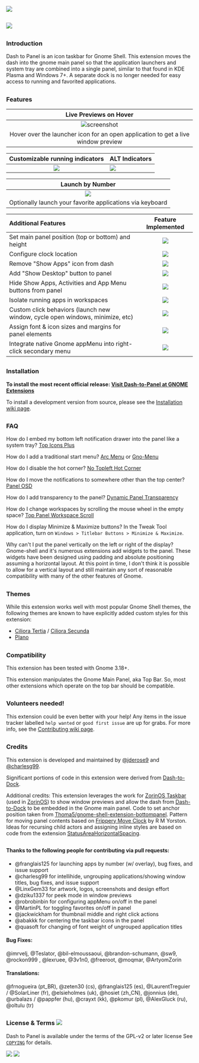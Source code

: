 ![](https://github.com/jderose9/dash-to-panel/raw/master/media/design/png/dash-to-panel-wide-banner5.png)
##
![](https://github.com/jderose9/dash-to-panel/raw/master/media/design/png/dtp-main-p2.png)

## 
### Introduction

Dash to Panel is an icon taskbar for Gnome Shell. This extension moves the dash into the gnome main panel so that the application launchers and system tray are combined into a single panel, similar to that found in KDE Plasma and Windows 7+. A separate dock is no longer needed for easy access to running and favorited applications.
##
### Features

|Live Previews on Hover|
|:-----:|
|![screenshot](https://github.com/jderose9/dash-to-panel/raw/master/media/design/previews.gif)|
|Hover over the launcher icon for an open application to get a live window preview|

|Customizable running indicators|ALT Indicators|
|:-----:|-----|
|![](https://github.com/jderose9/dash-to-panel/raw/master/media/design/png/indicators.png)|![](https://github.com/jderose9/dash-to-panel/raw/master/media/design/png/indicators4.png)|

|Launch by Number|
|:-----:|
|![](https://github.com/jderose9/dash-to-panel/raw/master/media/design/png/indicators-num.png.png)|
|Optionally launch your favorite applications via keyboard|

|Additional Features|Feature Implemented|
|:-----|:-----:|
|Set main panel position (top or bottom) and height|![](https://github.com/jderose9/dash-to-panel/raw/master/media/done.png)|
|Configure clock location|![](https://github.com/jderose9/dash-to-panel/raw/master/media/done.png)|
|Remove "Show Apps" icon from dash|![](https://github.com/jderose9/dash-to-panel/raw/master/media/done.png)|
|Add "Show Desktop" button to panel|![](https://github.com/jderose9/dash-to-panel/raw/master/media/done.png)|
|Hide Show Apps, Activities and App Menu buttons from panel|![](https://github.com/jderose9/dash-to-panel/raw/master/media/done.png)|
|Isolate running apps in workspaces|![](https://github.com/jderose9/dash-to-panel/raw/master/media/done.png)|
|Custom click behaviors (launch new window, cycle open windows, minimize, etc)|![](https://github.com/jderose9/dash-to-panel/raw/master/media/done.png)|
|Assign font & icon sizes and margins for panel elements|![](https://github.com/jderose9/dash-to-panel/raw/master/media/done.png)|
|Integrate native Gnome appMenu into right-click secondary menu|![](https://github.com/jderose9/dash-to-panel/raw/master/media/done.png)|

##
### Installation

**To install the most recent official release:
[Visit Dash-to-Panel at GNOME Extensions](https://extensions.gnome.org/extension/1160/dash-to-panel/)**

To install a development version from source, please see the [Installation wiki page](https://github.com/jderose9/dash-to-panel/wiki/Installation).

## 
### FAQ

How do I embed my bottom left notification drawer into the panel like a system tray? [Top Icons Plus](https://extensions.gnome.org/extension/1031/topicons)

How do I add a traditional start menu? [Arc Menu](https://extensions.gnome.org/extension/1228/arc-menu/) or [Gno-Menu](https://extensions.gnome.org/extension/608/gnomenu/)

How do I disable the hot corner? [No Topleft Hot Corner](https://extensions.gnome.org/extension/118/no-topleft-hot-corner)

How do I move the notifications to somewhere other than the top center? [Panel OSD](https://extensions.gnome.org/extension/708/panel-osd)

How do I add transparency to the panel? [Dynamic Panel Transparency](https://extensions.gnome.org/extension/1011/dynamic-panel-transparency/)

How do I change workspaces by scrolling the mouse wheel in the empty space? [Top Panel Workspace Scroll](https://extensions.gnome.org/extension/701/top-panel-workspace-scroll/)

How do I display Minimize & Maximize buttons? In the Tweak Tool application, turn on `Windows > Titlebar Buttons > Minimize & Maximize`.

Why can't I put the panel vertically on the left or right of the display? Gnome-shell and it's numerous extensions add widgets to the panel. These widgets have been designed using padding and absolute positioning assuming a horizontal layout. At this point in time, I don't think it is possible to allow for a vertical layout and still maintain any sort of reasonable compatibility with many of the other features of Gnome.

## 
### Themes
While this extension works well with most popular Gnome Shell themes, the following themes are known to have explicitly added custom styles for this extension:
- [Ciliora Tertia](https://github.com/zagortenay333/ciliora-tertia-shell) / [Ciliora Secunda](https://github.com/zagortenay333/ciliora-secunda-shell)
- [Plano](https://github.com/lassekongo83/plano-theme)


## 
### Compatibility

This extension has been tested with Gnome 3.18+.

This extension manipulates the Gnome Main Panel, aka Top Bar. So, most other extensions which operate on the top bar should be compatible.

##
### Volunteers needed!

This extension could be even better with your help! Any items in the issue tracker labelled `help wanted` or `good first issue` are up for grabs. For more info, see the [Contributing wiki page](https://github.com/jderose9/dash-to-panel/wiki/Contributing).

## 
### Credits

This extension is developed and maintained by [@jderose9](https://github.com/jderose9) and [@charlesg99](https://github.com/charlesg99).

Significant portions of code in this extension were derived from [Dash-to-Dock](https://micheleg.github.io/dash-to-dock/index.html).

Additional credits: This extension leverages the work for [ZorinOS Taskbar](https://github.com/ZorinOS/zorin-taskbar) (used in [ZorinOS](https://zorinos.com/)) to show window previews and allow the dash from [Dash-to-Dock](https://micheleg.github.io/dash-to-dock/index.html) to be embedded in the Gnome main panel.
Code to set anchor position taken from [Thoma5/gnome-shell-extension-bottompanel](https://github.com/Thoma5/gnome-shell-extension-bottompanel).
Pattern for moving panel contents based on [Frippery Move Clock](http://frippery.org/extensions/) by R M Yorston.
Ideas for recursing child actors and assigning inline styles are based on code from the extension [StatusAreaHorizontalSpacing](https://bitbucket.org/mathematicalcoffee/status-area-horizontal-spacing-gnome-shell-extension).
##

#### Thanks to the following people for contributing via pull requests:

- @franglais125 for launching apps by number (w/ overlay), bug fixes, and issue support
- @charlesg99 for intellihide, ungrouping applications/showing window titles, bug fixes, and issue support
- @LinxGem33 for artwork, logos, screenshots and design effort
- @dziku1337 for peek mode in window previews
- @robrobinbin for configuring appMenu on/off in the panel
- @MartinPL for toggling favorites on/off in panel
- @jackwickham for thumbnail middle and right click actions
- @abakkk for centering the taskbar icons in the panel
- @quasoft for changing of font weight of ungrouped application titles

#### Bug Fixes: 
@imrvelj, @Teslator, @bil-elmoussaoui, @brandon-schumann, @sw9, @rockon999 , @lexruee, @3v1n0, @freeroot, @moqmar, @ArtyomZorin

#### Translations: 
@frnogueira (pt_BR), @zeten30 (cs), @franglais125 (es), @LaurentTreguier / @SolarLiner (fr), @elsieholmes (uk), @hosiet (zh\_CN), @jonnius (de), @urbalazs / @pappfer (hu), @crayxt (kk), @pkomur (pl), @AlexGluck (ru), @oltulu (tr)

## 
### License & Terms ![](https://github.com/jderose9/dash-to-panel/raw/master/media/copyleft-16.png)

Dash to Panel is available under the terms of the GPL-v2 or later license See [`COPYING`](https://github.com/jderose9/dash-to-panel/blob/master/COPYING) for details.

![](https://img.shields.io/badge/Language-JavaScript-yellow.svg) ![](https://img.shields.io/badge/Licence-GPL--2.0-blue.svg)
